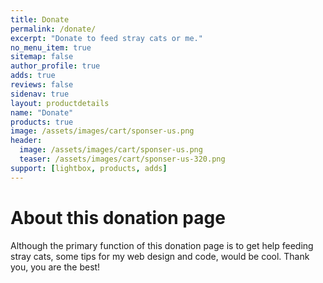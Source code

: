 ```yaml
---
title: Donate
permalink: /donate/
excerpt: "Donate to feed stray cats or me."
no_menu_item: true
sitemap: false
author_profile: true
adds: true
reviews: false
sidenav: true
layout: productdetails
name: "Donate"
products: true
image: /assets/images/cart/sponser-us.png
header:
  image: /assets/images/cart/sponser-us.png
  teaser: /assets/images/cart/sponser-us-320.png
support: [lightbox, products, adds]  
---
```


# About this donation page

Although the primary function of this donation page is to get help feeding stray cats, some tips for my web design and code, would be cool. Thank you, you are the best!
